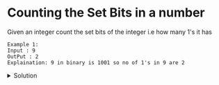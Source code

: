 # Counting the Set Bits in a number 

Given an integer count the set bits of the integer i.e how many 1's it has

```
Example 1:
Input : 9
OutPut : 2
Explaination: 9 in binary is 1001 so no of 1's in 9 are 2
```
<details><summary>Solution</summary>
<p>

```python
a=input()
count=0
while(a):
    if a&1:
        count=count+1
    a=a>>1
print(count)
```
</p>
</details>  
  
        
        
